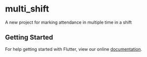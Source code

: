 # multi_shift

A new project for marking attendance in multiple time in a shift

## Getting Started

For help getting started with Flutter, view our online
[documentation](https://flutter.io/).

